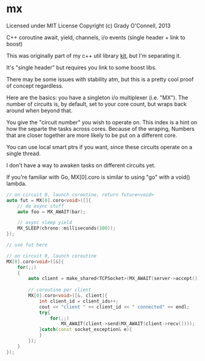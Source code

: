 # mx

Licensed under MIT License
Copyright (c) Grady O'Connell, 2013

C++ coroutine await, yield, channels, i/o events (single header + link to boost)

    
This was originally part of my c++ util library [kit](https://github.com/flipcoder/kit), but I'm separating it.

It's "single header" but requires you link to some boost libs.

There may be some issues with stability atm, but this is a pretty cool proof of concept regardless.

Here are the basics: you have a singleton i/o multiplexer (i.e. "MX").
The number of circuits is, by default, set to your core count, but wraps back around when beyond that.

You give the "circuit number" you wish to operate on.  This index is a hint on how the separte the tasks across
cores.  Because of the wraping, Numbers that are closer together are more likely to be put on a different core.

You can use local smart ptrs if you want, since these circuits operate on a single thread.

I don't have a way to awaken tasks on different circuits yet.

If you're familiar with Go, MX[0].coro<void> is similar to using "go" with
a void() lambda.

```c++
// on circuit 0, launch coroutine, return future<void>
auto fut = MX[0].coro<void>([]{
    // do async stuff
    auto foo = MX_AWAIT(bar);

    // async sleep yield
    MX_SLEEP(chrono::milliseconds(100));
});

// use fut here

```

```c++
// on circuit 0, launch coroutine
MX[0].coro<void>([&]{
    for(;;)
    {
        auto client = make_shared<TCPSocket>(MX_AWAIT(server->accept()));
        
        // coroutine per client
        MX[0].coro<void>([&, client]{
            int client_id = client_ids++;
            cout << "client " << client_id << " connected" << endl;
            try{
                for(;;)
                    MX_AWAIT(client->send(MX_AWAIT(client->recv())));
            }catch(const socket_exception& e){
            }
        });
    }
});

```

